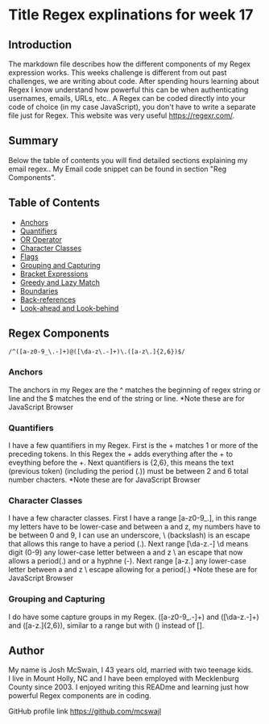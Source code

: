 # Title Regex explinations for week 17

## Introduction
The markdown file describes how the different components of my Regex expression works. This weeks challenge is different from out past challenges, we are writing about code. After spending hours learning about Regex I know understand how powerful this can be when authenticating usernames, emails, URLs, etc.. A Regex can be coded directly into your code of choice (in my case JavaScript), you don't have to write a separate file just for Regex. This website was very useful https://regexr.com/.

## Summary

Below the table of contents you will find detailed sections explaining my email regex.. My Email code snippet can be found in section "Reg Components".  


## Table of Contents

- [Anchors](#anchors)
- [Quantifiers](#quantifiers)
- [OR Operator](#or-operator)
- [Character Classes](#character-classes)
- [Flags](#flags)
- [Grouping and Capturing](#grouping-and-capturing)
- [Bracket Expressions](#bracket-expressions)
- [Greedy and Lazy Match](#greedy-and-lazy-match)
- [Boundaries](#boundaries)
- [Back-references](#back-references)
- [Look-ahead and Look-behind](#look-ahead-and-look-behind)

## Regex Components
`/^([a-z0-9_\.-]+)@([\da-z\.-]+)\.([a-z\.]{2,6})$/`
### Anchors
The anchors in my Regex are the ^ matches  the beginning of regex string or line and the $ matches the end of the string or line.
*Note these are for JavaScript Browser

### Quantifiers
I have a few quantifiers in my Regex. First is the + matches 1 or more of the preceding tokens. In this Regex the + adds everything after the + to eveything before the +.
Next quantifiers is {2,6}, this means the text (previous token) (including the period (.)) must be between 2 and 6 total number chacters.
*Note these are for JavaScript Browser

<!-- ### OR Operator
I don't see any JavaScript operators. I do see some operators for SQL like (.), (*), (+), etc. This can be confusing depending on the enviornment that you are working in.
 -->
### Character Classes
I have a few character classes. First I have a range [a-z0-9_\.], in this range my letters have to be lower-case and between a and z, my numbers have to be between 0 and 9, I can use an underscore, \ (backslash) is an escape that allows this range to have a period (.).
Next range [\da-z\.-] \d means digit (0-9) any lower-case letter between a and z \ an escape that now allows a period(.) and or a hyphne (-).
Next range [a-z\.] any lower-case letter between a and z \ escape allowing for a period(.)
*Note these are for JavaScript Browser

<!-- ### Flags
I don't have any flags in my Regex. Flags examples could be a g for Global, s for dotail, u for ungreedy, etc. -->

### Grouping and Capturing
I do have some capture groups in my Regex. ([a-z0-9_\.-]+) and ([\da-z\.-]+) and ([a-z\.]{2,6}), similar to a range but with () instead of [].

<!-- ### Bracket Expressions
I don't see a bracket expression in my Regex. Is this a bracket ezpression? []\d^-] matches ], \, d, ^ or -.
 -->
<!-- ### Greedy and Lazy Match
I don't see and Lazy (ex. ?, *?, +?, etc.?) matches.

### Boundaries
I don't see any (\b or \B ) word boundaries in my Regex.

### Back-references
I don't see any back-references in my Regex. A back-reference in a group would look like this ([-/ ]).

### Look-ahead and Look-behind
I don't see any look-aheads ((?=ABC), (?!ABC)) and I also don't see any look-behinds ((?<=ABC), (?<!ABC)) in my Regex.
 -->
## Author

My name is Josh McSwain, I 43 years old, married with two teenage kids.<br>
 I live in Mount Holly, NC and I have been employed with Mecklenburg County since 2003.
I enjoyed writing this READme and learning just how powerful Regex components are in coding.

GitHub profile link https://github.com/mcswajl
